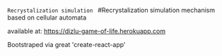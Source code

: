 ```Recrystalization simulation ```
#Recrystalization simulation mechanism based on cellular automata

available at: https://dizlu-game-of-life.herokuapp.com

Bootstraped via great 'create-react-app'